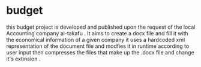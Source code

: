 # budget
this budget project is developed and published upon the request of the local Accounting company al-takafu .
It aims to create a docx file and fill it with the economical information of a given company 
it uses a hardcoded xml representation of the document file and modfies it in runtime according to user input then compresses the files that make up the .docx file and change it's extinsion .
